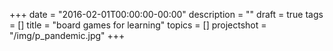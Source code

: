 +++
date = "2016-02-01T00:00:00-00:00"
description = ""
draft = true
tags = []
title = "board games for learning"
topics = []
projectshot = "/img/p_pandemic.jpg"
+++
